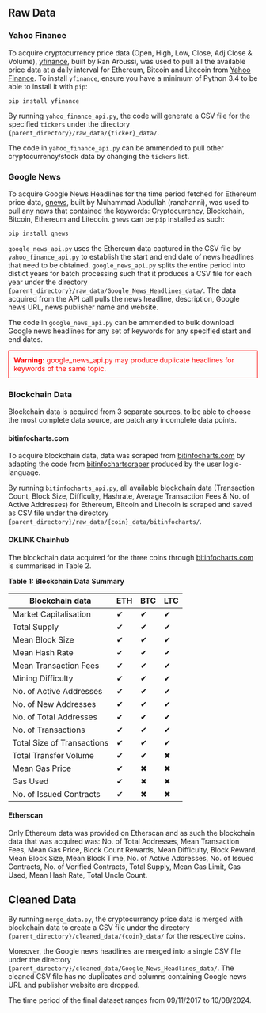 ## Raw Data

### Yahoo Finance

To acquire cryptocurrency price data (Open, High, Low, Close, Adj Close & Volume), [yfinance](https://github.com/ranaroussi/yfinance), built by Ran Aroussi, was used to pull all the available price data at a daily interval for Ethereum, Bitcoin and Litecoin from [Yahoo Finance](https://finance.yahoo.com/). To install `yfinance`, ensure you have a minimum of Python 3.4 to be able to install it with `pip`:
```
pip install yfinance
```
By running `yahoo_finance_api.py`, the code will generate a CSV file for the specified `tickers` under the directory `{parent_directory}/raw_data/{ticker}_data/`.

The code in `yahoo_finance_api.py` can be ammended to pull other cryptocurrency/stock data by changing the `tickers` list.

### Google News

To acquire Google News Headlines for the time period fetched for Ethereum price data, [gnews](https://github.com/ranahaani/GNews), built by Muhammad Abdullah (ranahanni), was used to pull any news that contained the keywords: Cryptocurrency, Blockchain, Bitcoin, Ethereum and Litecoin. `gnews` can be `pip` installed as such:
```
pip install gnews
```
`google_news_api.py` uses the Ethereum data captured in the CSV file by `yahoo_finance_api.py` to establish the start and end date of news headlines that need to be obtained. `google_news_api.py` splits the entire period into distict years for batch processing such that it produces a CSV file for each year under the directory `{parent_directory}/raw_data/Google_News_Headlines_data/`. The data acquired from the API call pulls the news headline, description, Google news URL, news publisher name and website.

The code in `google_news_api.py` can be ammended to bulk download Google news headlines for any set of keywords for any specified start and end dates. 

<div style="color: red; border: 1px solid red; padding: 10px;">
  <strong>Warning:</strong> google_news_api.py may produce duplicate headlines for keywords of the same topic.
</div>

### Blockchain Data

Blockchain data is acquired from 3 separate sources, to be able to choose the most complete data source, are patch any incomplete data points.

#### bitinfocharts.com

To acquire blockchain data, data was scraped from [bitinfocharts.com](bitinfocharts.com) by adapting the code from [bitinfochartscraper](https://github.com/logic-language/bitinfochartscraper) produced by the user logic-language. 

By running `bitinfocharts_api.py`, all available blockchain data (Transaction Count, Block Size, Difficulty, Hashrate, Average Transaction Fees & No. of Active Addresses) for Ethereum, Bitcoin and Litecoin is scraped and saved as CSV file under the directory `{parent_directory}/raw_data/{coin}_data/bitinfocharts/`.

#### OKLINK Chainhub

The blockchain data acquired for the three coins through [bitinfocharts.com](bitinfocharts.com) is summarised in Table 2.

**Table 1: Blockchain Data Summary**

| Blockchain data            | ETH | BTC | LTC |
|----------------------------|-----|-----|-----|
| Market Capitalisation      | ✔   | ✔   | ✔   |
| Total Supply               | ✔   | ✔   | ✔   |
| Mean Block Size            | ✔   | ✔   | ✔   |
| Mean Hash Rate             | ✔   | ✔   | ✔   |
| Mean Transaction Fees      | ✔   | ✔   | ✔   |
| Mining Difficulty          | ✔   | ✔   | ✔   |
| No. of Active Addresses    | ✔   | ✔   | ✔   |
| No. of New Addresses       | ✔   | ✔   | ✔   |
| No. of Total Addresses     | ✔   | ✔   | ✔   |
| No. of Transactions        | ✔   | ✔   | ✔   |
| Total Size of Transactions | ✔   | ✔   | ✔   |
| Total Transfer Volume      | ✔   | ✔   | ✖   |
| Mean Gas Price             | ✔   | ✖   | ✖   |
| Gas Used                   | ✔   | ✖   | ✖   |
| No. of Issued Contracts    | ✔   | ✖   | ✖   |

#### Etherscan

Only Ethereum data was provided on Etherscan and as such the blockchain data that was acquired was: No. of Total Addresses, Mean Transaction Fees, Mean Gas Price, Block Count Rewards, Mean Difficulty, Block Reward, Mean Block Size, Mean Block Time, No. of Active Addresses, No. of Issued Contracts, No. of Verified Contracts, Total Supply, Mean Gas Limit, Gas Used, Mean Hash Rate, Total Uncle Count.

## Cleaned Data

By running `merge_data.py`, the cryptocurrency price data is merged with blockchain data to create a CSV file under the directory `{parent_directory}/cleaned_data/{coin}_data/` for the respective coins.

Moreover, the Google news headlines are merged into a single CSV file under the directory `{parent_directory}/cleaned_data/Google_News_Headlines_data/`. The cleaned CSV file has no duplicates and columns containing Google news URL and publisher website are dropped. 

The time period of the final dataset ranges from 09/11/2017 to 10/08/2024. 
